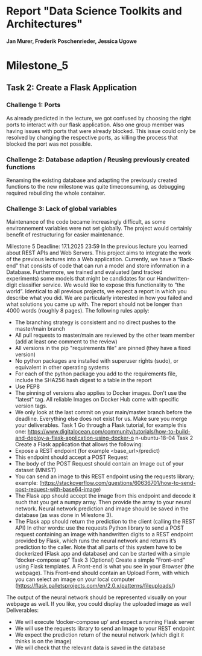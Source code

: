 # Report "Data Science Toolkits and Architectures"
#### Jan Murer, Frederik Poschenrieder, Jessica Ugowe 


# Milestone_5

## Task 2: Create a Flask Application

### Challenge 1: Ports

As already predicted in the lecture, we got confused by choosing the right ports to interact with our flask application. Also one group member was having issues with ports that were already blocked. This issue could only be resolved by changing the respective ports, as killing the process that blocked the port was not possible. 

### Challenge 2: Database adaption / Reusing previously created functions

Renaming the existing database and adapting the previously created functions to the new milestone was quite timeconsuming, as debugging required rebuilding the whole container. 

### Challenge 3: Lack of global variables

Maintenance of the code became increasingly difficult, as some environnement variables were not set globally. The project would certainly benefit of restructuring for easier maintenance. 

Milestone 5
Deadline: 17.1.2025 23:59
In the previous lecture you learned about REST APIs and Web Servers. This project aims to integrate the work of the previous lectures into a Web application. Currently, we have a “Back-end” that consists of code that can run a model and store information in a Database. Furthermore, we trained and evaluated (and tracked experiments) some models that might be candidates for our Handwritten-digit classifier service. We would like to expose this functionality to “the world”.
Identical to all previous projects, we expect a report in which you describe what you did. We are particularly interested in how you failed and what solutions you came up with. The report should not be longer than 4000 words (roughly 8 pages).
The following rules apply:
- The branching strategy is consistent and no direct pushes to the master/main branch
- All pull requests to master/main are reviewed by the other team member (add at least one comment to the review)
- All versions in the pip "requirements file" are pinned (they have a fixed version)
- No python packages are installed with superuser rights (sudo), or equivalent in other operating systems
- For each of the python package you add to the requirements file, include the SHA256 hash digest to a table in the report
- Use PEP8
- The pinning of versions also applies to Docker images. Don't use the "latest" tag. All reliable Images on Docker Hub come with specific
version tags.
- We only look at the last commit on your main/master branch before the deadline. Everything else does not exist for us. Make sure you merge your deliverables.
Task 1
Go through a Flask tutorial, for example this one:
https://www.digitalocean.com/community/tutorials/how-to-build-and-deploy-a-flask-application-using-docker-o n-ubuntu-18-04
Task 2
Create a Flask application that allows the following:
- Expose a REST endpoint (for example <base_url>/predict)
- This endpoint should accept a POST Request
- The body of the POST Request should contain an Image out of your dataset (MNIST)
- You can send an image to this REST endpoint using the requests library; example:
(https://stackoverflow.com/questions/60636701/how-to-send-post-request-with-base64-image)
- The Flask app should accept the image from this endpoint and decode it such that you get a numpy
array. Then provide the array to your neural network. Neural network prediction and image should be
saved in the database (as was done in Milestone 3).
- The Flask app should return the prediction to the client (calling the REST API)
In other words: use the requests Python library to send a POST request containing an image with handwritten digits to a REST endpoint provided by Flask, which runs the neural network and returns it’s prediction to the caller.
Note that all parts of this system have to be dockerized (Flask app and database) and can be started with a simple “docker-compose up”
Task 3 (Optional)
Create a simple “Front-end” using Flask templates. A Front-end is what you see in your Browser (the webpage). This Front-end should contain an Upload Form, with which you can select an image on your local computer (https://flask.palletsprojects.com/en/2.0.x/patterns/fileuploads/)
    
The output of the neural network should be represented visually on your webpage as well. If you like, you could display the uploaded image as well
Deliverables:
- We will execute ‘docker-compose up’ and expect a running Flask server
- We will use the requests library to send an Image to your REST endpoint
- We expect the prediction return of the neural network (which digit it thinks is on the image)
- We will check that the relevant data is saved in the database